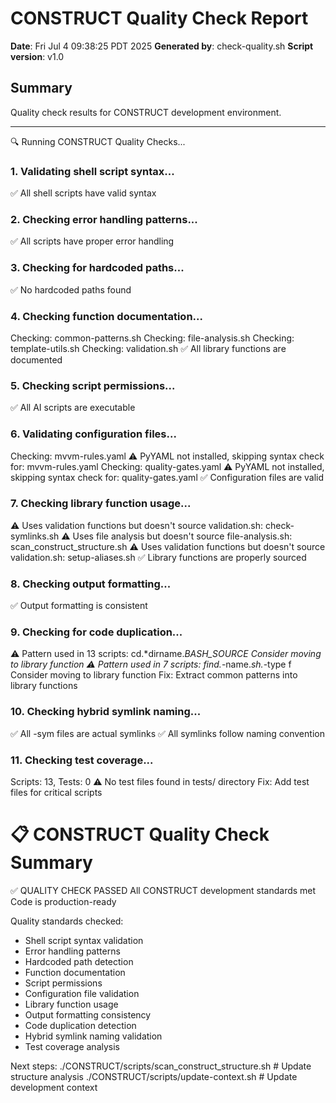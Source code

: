 # CONSTRUCT Quality Check Report

**Date**: Fri Jul  4 09:38:25 PDT 2025
**Generated by**: check-quality.sh
**Script version**: v1.0

## Summary

Quality check results for CONSTRUCT development environment.

---

🔍 Running CONSTRUCT Quality Checks...

### 1. Validating shell script syntax...
✅ All shell scripts have valid syntax

### 2. Checking error handling patterns...
✅ All scripts have proper error handling

### 3. Checking for hardcoded paths...
✅ No hardcoded paths found

### 4. Checking function documentation...
Checking: common-patterns.sh
Checking: file-analysis.sh
Checking: template-utils.sh
Checking: validation.sh
✅ All library functions are documented

### 5. Checking script permissions...
✅ All AI scripts are executable

### 6. Validating configuration files...
Checking: mvvm-rules.yaml
⚠️ PyYAML not installed, skipping syntax check for: mvvm-rules.yaml
Checking: quality-gates.yaml
⚠️ PyYAML not installed, skipping syntax check for: quality-gates.yaml
✅ Configuration files are valid

### 7. Checking library function usage...
⚠️ Uses validation functions but doesn't source validation.sh: check-symlinks.sh
⚠️ Uses file analysis but doesn't source file-analysis.sh: scan_construct_structure.sh
⚠️ Uses validation functions but doesn't source validation.sh: setup-aliases.sh
✅ Library functions are properly sourced

### 8. Checking output formatting...
✅ Output formatting is consistent

### 9. Checking for code duplication...
⚠️ Pattern used in 13 scripts: cd.*dirname.*BASH_SOURCE
   Consider moving to library function
⚠️ Pattern used in 7 scripts: find.*-name.*sh.*-type f
   Consider moving to library function
   Fix: Extract common patterns into library functions

### 10. Checking hybrid symlink naming...
✅ All -sym files are actual symlinks
✅ All symlinks follow naming convention

### 11. Checking test coverage...
Scripts: 13, Tests: 0
⚠️ No test files found in tests/ directory
   Fix: Add test files for critical scripts


📋 CONSTRUCT Quality Check Summary
=============================================
✅ QUALITY CHECK PASSED
   All CONSTRUCT development standards met
   Code is production-ready

Quality standards checked:
  - Shell script syntax validation
  - Error handling patterns
  - Hardcoded path detection
  - Function documentation
  - Script permissions
  - Configuration file validation
  - Library function usage
  - Output formatting consistency
  - Code duplication detection
  - Hybrid symlink naming validation
  - Test coverage analysis

Next steps:
  ./CONSTRUCT/scripts/scan_construct_structure.sh  # Update structure analysis
  ./CONSTRUCT/scripts/update-context.sh           # Update development context
